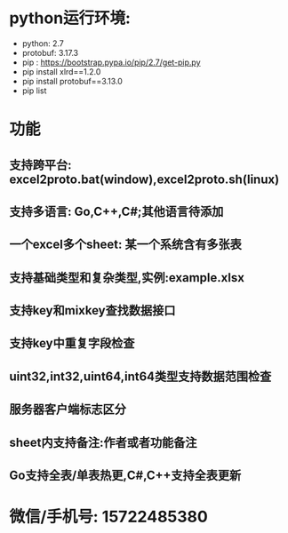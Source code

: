 # python运行环境:
* python: 2.7
* protobuf: 3.17.3
* pip : https://bootstrap.pypa.io/pip/2.7/get-pip.py
* pip install xlrd==1.2.0
* pip install protobuf==3.13.0
* pip list

# 功能
## 支持跨平台: excel2proto.bat(window),excel2proto.sh(linux)
## 支持多语言: Go,C++,C#;其他语言待添加
## 一个excel多个sheet: 某一个系统含有多张表
## 支持基础类型和复杂类型,实例:example.xlsx
## 支持key和mixkey查找数据接口
## 支持key中重复字段检查
## uint32,int32,uint64,int64类型支持数据范围检查
## 服务器客户端标志区分
## sheet内支持备注:作者或者功能备注
## Go支持全表/单表热更,C#,C++支持全表更新

# 微信/手机号: 15722485380